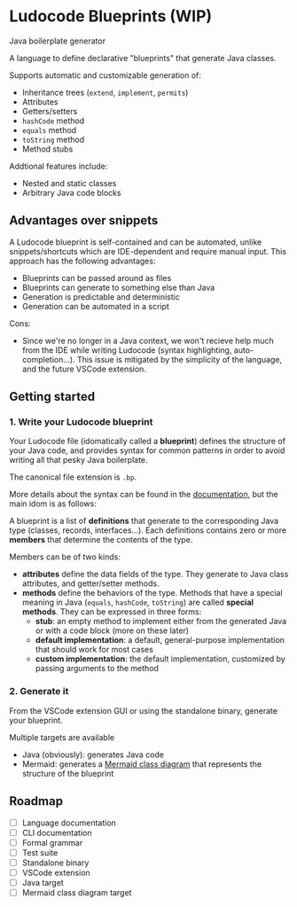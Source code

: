 # Ludocode Blueprints (WIP)

Java boilerplate generator

A language to define declarative "blueprints" that generate Java classes.

Supports automatic and customizable generation of:

- Inheritance trees (`extend`, `implement`, `permits`)
- Attributes
- Getters/setters
- `hashCode` method
- `equals` method
- `toString` method
- Method stubs

Addtional features include:

- Nested and static classes
- Arbitrary Java code blocks

## Advantages over snippets

A Ludocode blueprint is self-contained and can be automated, unlike snippets/shortcuts which are IDE-dependent and require manual input. This approach has the following advantages:

- Blueprints can be passed around as files
- Blueprints can generate to something else than Java
- Generation is predictable and deterministic
- Generation can be automated in a script

Cons:

- Since we're no longer in a Java context, we won't recieve help much from the IDE while writing Ludocode (syntax highlighting, auto-completion&hellip;). This issue is mitigated by the simplicity of the language, and the future VSCode extension.

## Getting started

### 1. Write your Ludocode blueprint

Your Ludocode file (idomatically called a **blueprint**) defines the structure of your Java code, and provides syntax for common patterns in order to avoid writing all that pesky Java boilerplate.

The canonical file extension is `.bp`.

More details about the syntax can be found in the [documentation](.), but the main idom is as follows:

A blueprint is a list of **definitions** that generate to the corresponding Java type (classes, records, interfaces&hellip;). Each definitions contains zero or more **members** that determine the contents of the type.

Members can be of two kinds:

- **attributes** define the data fields of the type. They generate to Java class attributes, and getter/setter methods.
- **methods** define the behaviors of the type. Methods that have a special meaning in Java (`equals`, `hashCode`, `toString`) are called **special methods**. They can be expressed in three forms:
  - **stub**: an empty method to implement either from the generated Java or with a code block (more on these later)
  - **default implementation**: a default, general-purpose implementation that should work for most cases
  - **custom implementation**: the default implementation, customized by passing arguments to the method

### 2. Generate it

From the VSCode extension GUI or using the standalone binary, generate your blueprint.

Multiple targets are available

- Java (obviously): generates Java code
- Mermaid: generates a [Mermaid class diagram](https://mermaid.js.org/syntax/classDiagram.html) that represents the structure of the blueprint

## Roadmap

- [ ] Language documentation
- [ ] CLI documentation
- [ ] Formal grammar
- [ ] Test suite
- [ ] Standalone binary
- [ ] VSCode extension
- [ ] Java target
- [ ] Mermaid class diagram target
